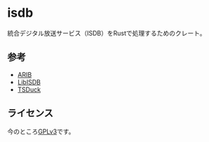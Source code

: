 # isdb

統合デジタル放送サービス（ISDB）をRustで処理するためのクレート。

## 参考

- [ARIB](https://www.arib.or.jp/kikaku/kikaku_hoso/hoso_kikaku_number.html)
- [LibISDB](https://github.com/DBCTRADO/LibISDB)
- [TSDuck](https://github.com/tsduck/tsduck)

## ライセンス

今のところ[GPLv3]です。

[GPLv3]: https://www.gnu.org/licenses/gpl-3.0.html
